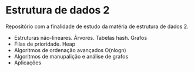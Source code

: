 # Estrutura de dados 2

Repositório com a finalidade de estudo da matéria de estrutura de dados 2.

- Estruturas não-lineares. Árvores. Tabelas hash. Grafos
- Filas de prioridade. Heap
- Algoritmos de ordenação avançados O(nlogn)
- Algoritmos de manupalição e análise de grafos
- Aplicações

